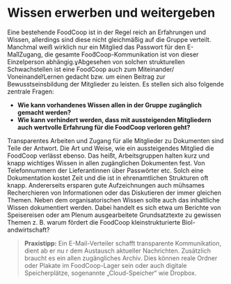 # Wissen erwerben und weitergeben

Eine bestehende FoodCoop ist in der Regel reich an Erfahrungen
und Wissen, allerdings sind diese nicht gleichmäßig
auf die Gruppe verteilt. Manchmal weiß wirklich nur ein
Mitglied das Passwort für den E-Mail҇Zugang, die gesamte
Food҇Coop-Kommunikation ist von dieser Einzelperson
abhängig.ұAbgesehen von solchen strukturellen
Schwachstellen ist eine FoodCoop auch zum Miteinander/
Voneinander҇Lernen gedacht bzw. um einen Beitrag zur
Bewusstseinsbildung der Mitglieder zu leisten. Es stellen sich
also folgende zentrale Fragen:
* **Wie kann vorhandenes Wissen allen in der Gruppe zugänglich gemacht werden?**
* **Wie kann verhindert werden, dass mit aussteigenden Mitgliedern auch wertvolle Erfahrung für die FoodCoop verloren geht?**

Transparentes Arbeiten und Zugang für alle Mitglieder zu Dokumenten
sind Teile der Antwort. Die Art und Weise, wie ein aussteigendes
Mitglied die FoodCoop verlässt ebenso.
Das heißt, Arbeitsgruppen halten kurz und knapp wichtiges Wissen
in allen zugänglichen Dokumenten fest. Von Telefonnummern der
Lieferantinnen über Passwörter etc. Solch eine Dokumentation
kostet Zeit und die ist in ehrenamtlichen Strukturen oft knapp.
Andererseits ersparen gute Aufzeichnungen auch mühsames
Recherchieren von Informationen oder das Diskutieren der immer
gleichen Themen. Neben dem organisatorischen Wissen sollte auch
das inhaltliche Wissen dokumentiert werden. Dabei handelt es sich
etwa um Berichte von Speisereisen oder am Plenum ausgearbeitete
Grundsatztexte zu gewissen Themen z. B. warum fördert die
FoodCoop kleinstrukturierte Biol-andwirtschaft?

> **Praxistipp:** Ein E-Mail-Verteiler schafft transparente
> Kommunikation, dient ab er nu r dem Austausch aktueller
> Nachrichten. Zusätzlich braucht es ein allen zugängliches
> Archiv. Dies können reale Ordner oder Plakate im
> FoodCoop-Lager sein oder auch digitale Speicherplätze,
> sogenannte „Cloud-Speicher“ wie Dropbox.
